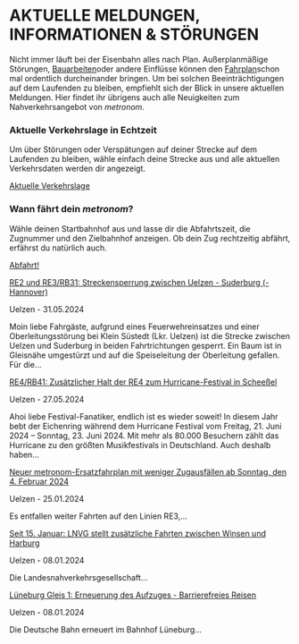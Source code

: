 AKTUELLE MELDUNGEN, INFORMATIONEN & STÖRUNGEN
==========

Nicht immer läuft bei der Eisenbahn alles nach Plan. Außerplanmäßige Störungen, [Bauarbeiten](https://www.der-metronom.de/fahrplan/baustellen-uebersicht/)oder andere Einflüsse können den [Fahrplan](https://www.der-metronom.de/fahrplan/regelfahrplan/)schon mal ordentlich durcheinander bringen. Um bei solchen Beeinträchtigungen auf dem Laufenden zu bleiben, empfiehlt sich der Blick in unsere aktuellen Meldungen. Hier findet ihr übrigens auch alle Neuigkeiten zum Nahverkehrsangebot von *metronom*.

### Aktuelle Verkehrslage in Echtzeit ###

Um über Störungen oder Verspätungen auf deiner Strecke auf dem Laufenden zu bleiben, wähle einfach deine Strecke aus und alle aktuellen Verkehrsdaten werden dir angezeigt.

[Aktuelle Verkehrslage](https://www.der-metronom.de/fahrplan/aktuelle-verkehrslage/)

### Wann fährt dein *metronom*? ###

Wähle deinen Startbahnhof aus und lasse dir die Abfahrtszeit, die Zugnummer und den Zielbahnhof anzeigen. Ob dein Zug rechtzeitig abfährt, erfährst du natürlich auch.

[Abfahrt!](https://www.der-metronom.de/fahrplan/wann-faehrt-mein-metronom/)

[RE2 und RE3/RB31: Streckensperrung zwischen Uelzen - Suderburg (- Hannover)](https://www.der-metronom.de/aktuell/re3-rb31-streckensperrung-zwischen-uelzen-suderburg/)

 Uelzen - 31.05.2024

Moin liebe Fahrgäste,
aufgrund eines Feuerwehreinsatzes und einer Oberleitungsstörung bei Klein Süstedt (Lkr. Uelzen) ist die Strecke zwischen Uelzen und Suderburg in beiden Fahrtrichtungen gesperrt. Ein Baum ist in Gleisnähe umgestürzt und auf die Speiseleitung der Oberleitung gefallen. Für die...

[RE4/RB41: Zusätzlicher Halt der RE4 zum Hurricane-Festival in Scheeßel](https://www.der-metronom.de/aktuell/re4-rb41-zusaetzlicher-halt-der-re4-zum-hurricane-festival-in-scheessel/)

 Uelzen - 27.05.2024

Ahoi liebe Festival-Fanatiker,
endlich ist es wieder soweit! In diesem Jahr bebt der Eichenring während dem Hurricane Festival vom Freitag, 21. Juni 2024 – Sonntag, 23. Juni 2024. Mit mehr als 80.000 Besuchern zählt das Hurricane zu den größten Musikfestivals in Deutschland. Auch deshalb haben...

[Neuer metronom-Ersatzfahrplan mit weniger Zugausfällen ab Sonntag, den 4. Februar 2024](https://www.der-metronom.de/aktuell/neuer-metronom-ersatzfahrplan-mit-weniger-zugausfaellen-ab-sonntag-den-4-februar-2024/)

 Uelzen - 25.01.2024

Es entfallen weiter Fahrten auf den Linien RE3,...

[Seit 15. Januar: LNVG stellt zusätzliche Fahrten zwischen Winsen und Harburg](https://www.der-metronom.de/aktuell/lnvg-stellt-zusaetzliche-fahrten-zwischen-winsen-und-harburg/)

 Uelzen - 08.01.2024

 Die Landesnahverkehrsgesellschaft...

[Lüneburg Gleis 1: Erneuerung des Aufzuges - Barrierefreies Reisen](https://www.der-metronom.de/aktuell/lueneburg-gleis-1-erneuerung-des-aufzuges-barrierefreies-reisen/)

 Uelzen - 08.01.2024

Die Deutsche Bahn erneuert im Bahnhof Lüneburg...

